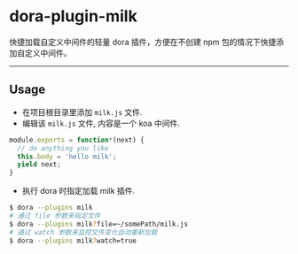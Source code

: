 # dora-plugin-milk

快捷加载自定义中间件的轻量 dora 插件，方便在不创建 npm 包的情况下快捷添加自定义中间件。

----

## Usage

* 在项目根目录里添加 `milk.js` 文件.
* 编辑该 `milk.js` 文件, 内容是一个 koa 中间件.

````js
module.exports = function*(next) {
  // do anything you like
  this.body = 'hello milk';
  yield next;
}
````

* 执行 dora 时指定加载 milk 插件.

```bash
$ dora --plugins milk
# 通过 file 参数来指定文件
$ dora --plugins milk?file=~/somePath/milk.js
# 通过 watch 参数来监控文件变化自动重新加载
$ dora --plugins milk?watch=true
```



